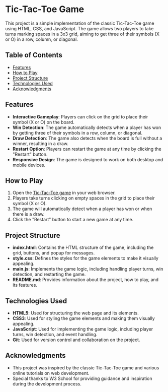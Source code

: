 # Tic-Tac-Toe Game

This project is a simple implementation of the classic Tic-Tac-Toe game using HTML, CSS, and JavaScript. The game allows two players to take turns marking spaces in a 3x3 grid, aiming to get three of their symbols (X or O) in a row, column, or diagonal.

## Table of Contents

- [Features](#features)
- [How to Play](#how-to-play)
- [Project Structure](#project-structure)
- [Technologies Used](#technologies-used)
- [Acknowledgments](#acknowledgments)

## Features

- **Interactive Gameplay**: Players can click on the grid to place their symbol (X or O) on the board.
- **Win Detection**: The game automatically detects when a player has won by getting three of their symbols in a row, column, or diagonal.
- **Draw Detection**: The game also detects when the board is full without a winner, resulting in a draw.
- **Restart Option**: Players can restart the game at any time by clicking the "Restart" button.
- **Responsive Design**: The game is designed to work on both desktop and mobile devices.

## How to Play

1. Open the [Tic-Tac-Toe game](link-to-your-game) in your web browser.
2. Players take turns clicking on empty spaces in the grid to place their symbol (X or O).
3. The game will automatically detect when a player has won or when there is a draw.
4. Click the "Restart" button to start a new game at any time.

## Project Structure

- **index.html**: Contains the HTML structure of the game, including the grid, buttons, and popup for messages.
- **style.css**: Defines the styles for the game elements to make it visually appealing.
- **main.js**: Implements the game logic, including handling player turns, win detection, and restarting the game.
- **README.md**: Provides information about the project, how to play, and its features.

## Technologies Used

- **HTML5**: Used for structuring the web page and its elements.
- **CSS3**: Used for styling the game elements and making them visually appealing.
- **JavaScript**: Used for implementing the game logic, including player turns, win detection, and event handling.
- **Git**: Used for version control and collaboration on the project.

## Acknowledgments

- This project was inspired by the classic Tic-Tac-Toe game and various online tutorials on web development.
- Special thanks to W3 School for providing guidance and inspiration during the development process.

